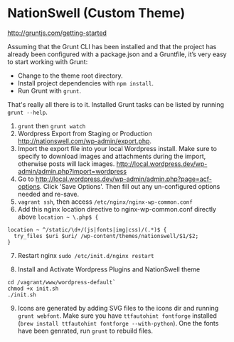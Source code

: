 NationSwell (Custom Theme)
===========

http://gruntjs.com/getting-started

Assuming that the Grunt CLI has been installed and that the project has already been configured with a package.json and a Gruntfile, it’s very easy to start working with Grunt:

* Change to the theme root directory.
* Install project dependencies with `npm install`.
* Run Grunt with `grunt`.

That's really all there is to it. Installed Grunt tasks can be listed by running `grunt --help`.


1. `grunt` then `grunt watch`
2. Wordpress Export from Staging or Production http://nationswell.com/wp-admin/export.php.
3. Import the export file into your local Wordpress install. Make sure to specify to download images and attachments during the import, otherwise posts will lack images.
   http://local.wordpress.dev/wp-admin/admin.php?import=wordpress
4. Go to http://local.wordpress.dev/wp-admin/admin.php?page=acf-options. Click 'Save Options'. Then fill out any un-configured options needed and re-save.
5. `vagrant ssh`, then access `/etc/nginx/nginx-wp-common.conf`
6. Add this nginx location directive to nginx-wp-common.conf directly above `location ~ \.php$ {`
````
location ~ ^/static/\d+/(js|fonts|img|css)/(.*)$ {
  try_files $uri $uri/ /wp-content/themes/nationswell/$1/$2;
}
````
7. Restart nginx `sudo /etc/init.d/nginx restart`

8. Install and Activate Wordpress Plugins and NationSwell theme 
```
cd /vagrant/www/wordpress-default`
chmod +x init.sh
./init.sh
```
9. Icons are generated by adding SVG files to the icons dir and running `grunt webfont`. Make sure you have `ttfautohint fontforge` installed (`brew install ttfautohint fontforge --with-python`). One the fonts have been genrated, run `grunt` to rebuild files.